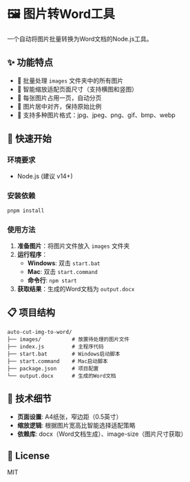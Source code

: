 # 🖼️ 图片转Word工具

一个自动将图片批量转换为Word文档的Node.js工具。

## ✨ 功能特点

- 📁 批量处理 `images` 文件夹中的所有图片
- 📏 智能缩放适配页面尺寸（支持横图和竖图）
- 📄 每张图片占用一页，自动分页
- 🎯 图片居中对齐，保持原始比例
- 🔄 支持多种图片格式：jpg、jpeg、png、gif、bmp、webp

## 🚀 快速开始

### 环境要求
- Node.js (建议 v14+)

### 安装依赖
```bash
pnpm install
```

### 使用方法

1. **准备图片**：将图片文件放入 `images` 文件夹
2. **运行程序**：
   - **Windows**: 双击 `start.bat`
   - **Mac**: 双击 `start.command`
   - **命令行**: `npm start`
3. **获取结果**：生成的Word文档为 `output.docx`

## 📋 项目结构

```
auto-cut-img-to-word/
├── images/          # 放置待处理的图片文件
├── index.js         # 主程序代码
├── start.bat        # Windows启动脚本
├── start.command    # Mac启动脚本
├── package.json     # 项目配置
└── output.docx      # 生成的Word文档
```

## 🔧 技术细节

- **页面设置**: A4纸张，窄边距（0.5英寸）
- **缩放逻辑**: 根据图片宽高比智能选择适配策略
- **依赖库**: docx（Word文档生成）、image-size（图片尺寸获取）

## 📝 License

MIT 